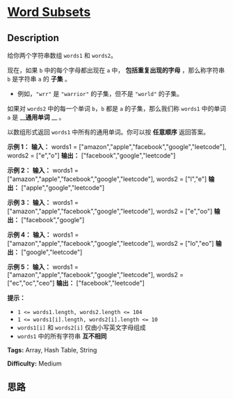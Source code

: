 # [Word Subsets][title]

## Description

给你两个字符串数组 `words1` 和 `words2`。

现在，如果 `b` 中的每个字母都出现在 `a` 中， **包括重复出现的字母** ，那么称字符串 `b` 是字符串 `a` 的 **子集** 。

  * 例如，`"wrr"` 是 `"warrior"` 的子集，但不是 `"world"` 的子集。

如果对 `words2` 中的每一个单词 `b`，`b` 都是 `a` 的子集，那么我们称 `words1` 中的单词 `a` 是 __**通用单词**
__ 。

以数组形式返回 `words1` 中所有的通用单词。你可以按 **任意顺序** 返回答案。



**示例 1：**
            **输入：** words1 = ["amazon","apple","facebook","google","leetcode"], words2 = ["e","o"]    **输出：** ["facebook","google","leetcode"]    

**示例 2：**
            **输入：** words1 = ["amazon","apple","facebook","google","leetcode"], words2 = ["l","e"]    **输出：** ["apple","google","leetcode"]    

**示例 3：**
            **输入：** words1 = ["amazon","apple","facebook","google","leetcode"], words2 = ["e","oo"]    **输出：** ["facebook","google"]    

**示例 4：**
            **输入：** words1 = ["amazon","apple","facebook","google","leetcode"], words2 = ["lo","eo"]    **输出：** ["google","leetcode"]    

**示例 5：**
            **输入：** words1 = ["amazon","apple","facebook","google","leetcode"], words2 = ["ec","oc","ceo"]    **输出：** ["facebook","leetcode"]    



**提示：**

  * `1 <= words1.length, words2.length <= 104`
  * `1 <= words1[i].length, words2[i].length <= 10`
  * `words1[i]` 和 `words2[i]` 仅由小写英文字母组成
  * `words1` 中的所有字符串 **互不相同**


**Tags:** Array, Hash Table, String

**Difficulty:** Medium

## 思路

[title]: https://leetcode-cn.com/problems/word-subsets
